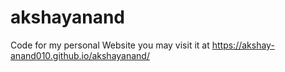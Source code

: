 # akshayanand
Code for my personal Website
you may visit it at https://akshay-anand010.github.io/akshayanand/
